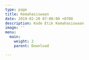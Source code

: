 ```yaml
---
type: page
title: Kemahasiswaan
date: 2019-02-20 07:00:00 +0700
description: Kode Etik Kemahasiswaan
image: ''
menu:
  main:
    weight: 2
    parent: Download

---
```

